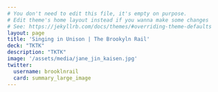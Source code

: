 ```yaml
---
# You don't need to edit this file, it's empty on purpose.
# Edit theme's home layout instead if you wanna make some changes
# See: https://jekyllrb.com/docs/themes/#overriding-theme-defaults
layout: page
title: 'Singing in Unison | The Brookyln Rail'
deck: "TKTK"
description: "TKTK"
image: '/assets/media/jane_jin_kaisen.jpg'
twitter:
  username: brooklnrail
  card: summary_large_image
---
```



